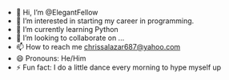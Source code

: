 - 👋 Hi, I’m @ElegantFellow
- 👀 I’m interested in starting my career in programming.
- 🌱 I’m currently learning Python
- 💞️ I’m looking to collaborate on ...
- 📫 How to reach me chrissalazar687@yahoo.com
- 😄 Pronouns: He/Him
- ⚡ Fun fact: I do a little dance every morning to hype myself up

<!---
ElegantFellow/ElegantFellow is a ✨ special ✨ repository because its `README.md` (this file) appears on your GitHub profile.
You can click the Preview link to take a look at your changes.
--->
